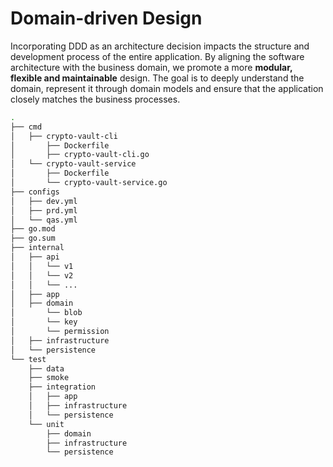# Domain-driven Design

Incorporating DDD as an architecture decision impacts the structure and development process of the entire application. By aligning the software architecture with the business domain, we promote a more **modular, flexible and maintainable** design. The goal is to deeply understand the domain, represent it through domain models and ensure that the application closely matches the business processes.

```sh
.
├── cmd
│   ├── crypto-vault-cli
│       ├── Dockerfile
│       ├── crypto-vault-cli.go
│   └── crypto-vault-service
│       ├── Dockerfile
│       └── crypto-vault-service.go
├── configs
│   ├── dev.yml
│   ├── prd.yml
│   └── qas.yml
├── go.mod
├── go.sum
├── internal
│   ├── api
│   │   └── v1
│   │   └── v2
│   │   └── ...
│   ├── app
│   ├── domain
│       └── blob
│       └── key
│       └── permission
│   ├── infrastructure
│   └── persistence
└── test
    ├── data
    ├── smoke
    ├── integration
    │   ├── app
    │   ├── infrastructure
    │   └── persistence
    └── unit
        ├── domain
        ├── infrastructure
        └── persistence
```